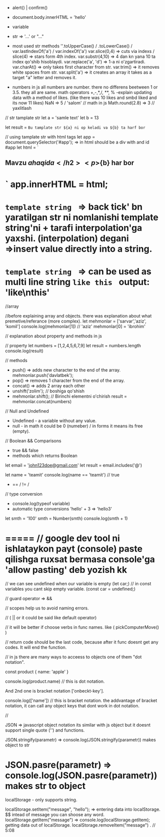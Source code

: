 <!-- lesson plan -->
- alert() | confirm()
- document.body.innerHTML = 'hello'

- variable
- str => '...' or "..."
<!-- ahror web -->

- most used str methods
''.toUpperCase() / .toLowerCase() / var.lastIndexOf('a') / var.indexOf('a')
var.slice(0,4) => cuts via indexs / slice(4) => stars form 4th index.
var.substr(4,10) => 4 dan kn yana 10 ta index qo'shib hisoblaydi.
var.replace('a', 'd') => 1-a ni o'zgartiradi.
var.charAt() => only takes first character from str.
var.trim() => it removes white spaces from str.
var.split('a') => it creates an array it takes as a target "a" letter and removes it.

- numbers
in js all numbers are number. there no differens beetween 1 or 3.5. they all are same.
 math operators +,-,*,/, **, %
-explain updating data with a method of likes. (like there was 10 likes and smbd liked and its now 11 likes)
NaN => 5 / 'salom'
// math in js
Math.round(2.8) => 3 // yaxlitlash

// str tamplate str
let a = 'samle text'
let b = 13

let result = `Bu tamplate str ${a} ni op keladi va ${b} ta harf bor`

// using tamplate str with html tags
let app = document.querySelector('#app'); => in html should be a div with and id #app
let html = `
    <h2>Mavzu ${a} haqida</h2>
    <p>${b} har bor</p>

`
app.innerHTML = html;
====
`template string ` => back tick' bn yaratilgan str ni nomlanishi
template string'ni + tarafi interpolation'ga yaxshi.
(interpolation) degani =>insert value directly into a string.
====
`template string ` => can be used as multi line string
`like
this ` output: 'like\nthis'
====

//array

//before explaining array and objects. there was explanation about what premetive/referance (more complex).
let mehmonlar = ['sarvar','aziz', 'komil']
console.log(mehmonlar[1]) // 'aziz'
mehmonlar[0] = 'ibrohim'

// explanation about property and methods in js

// property
let numbers = [1,2,4,5,6,7,9]
let result = numbers.length
console.log(result)

// methods
- push() => adds new character to the end of the array.
mehmonlar.push('davlatbek');
- pop() => removes 1 character from the end of the array.
- concat() => adds 2 array each other
- unshift('zolim'); // boshiga qo'shish
-    mehmonlar.shift();   // Birinchi elementni o'chirish
result = mehmonlar.concat(numbers)

// Null and Undefined
- Undefined - a variable without any value.
- null - in math it could be 0 (numeber) / in forms it means its free (empty).

// Boolean && Comparisons
- true && false
- methods which returns Boolean

let email = 'john123doe@gmail.com'
let result = email.includes('@')

let name = 'teamit'
console.log(name == 'teamit') // true

- == / != /


// type conversion

- console.log(typeof variable)
- automatic type conversions 'hello' + 3 => 'hello3'

let smth  = '100'
smth = Number(smth)
console.log(smth + 1)















=====
// google dev tool ni ishlataykon payt (console) paste qilishga ruxsat bermasa console'ga 'allow pasting' deb yozish kk
====
// we can see undefined when our variable is empty (let car;)
// in const variables you cant skip empty variable. (const car = undefined;)

// guard operator => &&

// scopes help us to avoid naming errors.

// ( ||  or it could be said like default operator)

// it will be better if choose verbs in func names. like ( pickComputerMove() )

// return code should be the last code, because after it func doesnt get any codes. It will end the function.



// in js there are many ways to acceess to objects one of them "dot notation".

const product {
    name: 'apple'
}

console.log(product.name) // this is dot notation.

 And 2nd one is bracket notation ['onbeckt-key'].

console.log(['name']) // this is bracket notation.
 the addvantage of bracket notation, it can call any object keys that dont work in dot notation.

//

JSON => javascript object notation
its similar with js object but it doesnt support single quote ('') and functions.

JSON.stringify(parametr) => console.log(JSON.stringify(parametr)) makes object to str

JSON.pasre(parametr) => console.log(JSON.pasre(parametr)) makes str to object
====

localStorage - only supports string.

localStorage.setItem("message", "hello"); => entering data into localStorage. $$ intead of message you can shoose any word.
localStorage.getItem("message") => console.log(localStorage.getItem); getting data out of localStorage.
localStorage.removeItem("message") .
// 5:08
